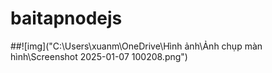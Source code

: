 # baitapnodejs
##![img]("C:\Users\xuanm\OneDrive\Hình ảnh\Ảnh chụp màn hình\Screenshot 2025-01-07 100208.png")
